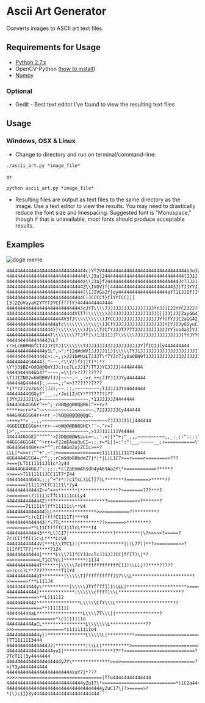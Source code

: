# Ascii Art Generator
Converts images to ASCII art text files.

## Requirements for Usage
- [Python 2.7.x](https://www.python.org/)
- OpenCV-Python ([how to install](http://opencv-python-tutroals.readthedocs.io/en/latest/py_tutorials/py_setup/py_setup_in_windows/py_setup_in_windows.html))
- [Numpy](http://www.numpy.org/)

### Optional
- Gedit - Best text editor I've found to view the resulting text files

## Usage
### Windows, OSX & Linux
- Change to directory and run on terminal/command-line:

```./ascii_art.py *image_file*```

or

```python ascii_art.py *image_file*```

- Resulting files are output as text files to the same directory as the image. Use a text editor to view the results. You may need to drastically reduce the font size and linespacing. Suggested font is "Monospace," though if that is unavailable, most fonts should produce acceptable results.

## Examples
![doge meme](https://github.com/jtompkins/ascii_art_generator/test_images/doge.png "doge meme")

```444444444444444444444444444443Yf244444444444444444444444444444444444444444444444444444
44444444444444444444444444444c)Yf2V4444444444444444444444444444444a3u3Za44444444444444
44444444444444444444444444444\\J3u]244444444444444444444444444444[JJJJ]y44444444444444
4444444444444444444444444444a\\J3a}f2444444444444444444444444443c7JJJJJZGa444444444444
4444444444444444444444444444Z\\IVGV}f[444444444444444444444443J)TJJYYJJaGG444444444444
4444444444444444444444444444[\1JIVGa2f}oy444444444444444444aY71IJJIf]IYCVG444444444444
4444444444444444444444444444C)JCCCCf}fIYYICC]]][3[2ZoVayaV2YTYfJYCfffffY}4444444444444
4444444444444444444444444443cJYT\\\\7JJJJJJJJJJJJJJJJJYYJJJI22YYC2322[fI]oG44444444444
4444444444444444444444444VIT7)\\\\\\)JJJJJJJJJJJJJJJJJJ]]]33]JJ]ZayGG4}ICyy44444444444
444444444444444444444V3fJ\\\\\\\\\\)JYCCJJJJJJJJJJJJJJJJYf[fYJJC2aGG42]Y[Gy44444444444
444444444444444444afc\\\\\\\\\\\\\\1JCfYJJJJJJJJJJJJJJJJJJY]YJI3yGGyuCJCV4444444444444
44444444444444444})\\\\\\\\\)J1\\\TJCfYJJJT777TJJJJJJJJJJJJYY}oo4a3]YJIfZ3a44444444444
4444444444444444f\\\\\\\\7TJff]\)1JI]IJJT\\\\\\7JJJJJJJJJJJJJJJJ]YYJYYCYIY]y4444444444
4444444444444443\L?rr>Lc60#NmfCTJJJYIYJ1\\\\\\\TJJJJJJJJJJJJJJJJJJJJY]fICIJ]y444444444
44444444444444y1L^,~";*]2d#dWV1JJJJJ11J1\\\\\TYJ1JJJJJJJJJJJJJJJJJJJJI]fCYJJCy44444444
44444444444444c>:,~,;>J21b#NaLTJJJT\*7YJc7JyXaOBN9fJJJJJJJJJJJJJJJJJJJI]]YJJJV44444444
44444444G4444];"~~~,r\\Y2}f)|1T)*|*?\Yf}3$BZ+OdQ@@QmYJJc)cc7LcJJ17)TTJJYCJJJJ}44444444
4444444444GG4?"~~~~,=\\|r>??7|?????\TJJI2N82=6WBBHVfJJ|~~~~,~_,:>r_++cJJYJJJJYy4444444
444444G44444}:,~~~~,;^=>???????????*17*cJI2V2uoZ[]JJ);~~,::,~~~~~~~~~;TJJJJJJYa4444444
44444444GGGy?"___,,rJu[[2}CY*???????|??|JYYJJJJJ1\L+~~~~~~~~~~~~~~~~~,*1JJJJJJZ4444444
4444GGG4GGGY^++^;_cBBQ@gW0Q@B6)^++r>?****+=rr=*=^~~~~~~~~~~~~~~~~~~~~,7JJJJJJJCy444444
444G4GGGGG4r++rr_~)%Q@@@@@@@@gC. ~+++=**>_,,,,~~~~~~~~~~~~~~~~~~~~~~~~?JJJJJ111]444444
4GGEEEEEGGu+rrr+~~=bW@@@BN0QHC\''~,^r=?|>",,~~~~~~~~~~~~~~~~~~~~~~~~~,>1JJ111111V44444
444444GGGEI^^^^^'>I3DQ@@@W$auc=~,,'.=||*^+;"_,,,~~~~~~~~~~,,_:_;:":::;^TJ1111111u44444
44GGG4GGG4C^^+rr+=f22oEAaa3uCI=;;,r=*L||=:":^:__,~~~~~__;+===========\T111111111Jy4444
4G44GG444GV+r+^^^;rC4AG4Zu}ZCIc>++?LLL|*=>=r:^^+",~";+========>>>====c1111111111714444
4GG4444GEG4=;^^;;;rCm$Hb88bdmZ7|*|*|L|L1C7>==r====r========>???>===|LT1111111J11c*Jy44
44444GG44GGJ^;;;;;;*c[ZaEmmAh$dh4yA69Aa2Y\*>==========>?****?>>===>T1111111JCC11T7*Z44
444444444G44L;;;^+^r*|)c1TcL)1C]]7)L*******?========>*****??>======)1111JYCfC1111\*7y4
444444444444Zr+^++>*******|**************?>=======???***?>=======\711111CffC11111cLLy4
4444444444444Z)*??******************?>=========>>?******?>======711111Y]ffY11111c\**V4
44444444444444ILL****************>>>=========??********?>======*c)c1I]ffffC1111T|***Y4
44444444444443|*\7TL**************??>======>********?>>==>===>**L11CfffffCJ11TcL****I4
4444444444443***L\)CI7|****************?*********|\?>>>>>?=====?7c1CI]ffI11c\L****LcV4
444444444444V|***L\\7YC1)||****************|||L77)|**?>========>>?11IffITT7|******71Z4
444444444444[*****L\\\71]fCYJJccTcJJ1JJJCC]ffIT)\|*?==>>========LT1CCYcL|********)11]4
444444444444T******|\\\\\7c]fffffffffffffC]J)\\LL|??****?????=>)ccc)L**?????*****T11Y4
44444444444aT********|\\\\\T]ffffffffffJ17\\\L**********************?>>=====>***L111J4
44444444444y\**********|\\\\\JTYffff]]1\\LL|**********************>=========>***\1111V
44444444444]*************|\\\\\\cfffT1\\L***********************?>==========>**L)11112
44444444442****************L\\\\\CfY\\\L*********************??>============**)111111[
444444444aL*****************L\\\\7T\\\||****************?>>>==============>*\c1111111o
4444444444aCL****************L\\\\\\\L*************??>>>==================*c1111111Io4
444444444444y})**************L\\\\\L|**********>>=======================?|7T11111I3444
4444444444444443J|***********|\\LL|**********>========================>71111111fo44444
44444444444444444yu1|******************??*?>=========================?7TcT11]3y4444444
44444444444444444444y2Y\**************>==>===========================??>|Y3y4444444444
444444444444444444444444VuY7|*???>>>>>==============================|Tfo44444444444444
4444444444444444444444444444yZuIT\*===========================*)1C2a444444444444444444
44444444444444444444444444444444444yZuC17\|?>=====>?*|\)c1I}3y444444444444444444444444```
